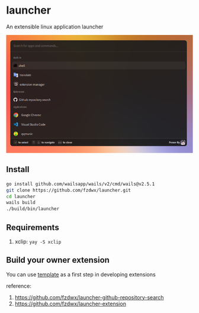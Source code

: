 # launcher

An extensible linux application launcher

![image](.github/img.png)

## Install

```bash
go install github.com/wailsapp/wails/v2/cmd/wails@v2.5.1
git clone https://github.com/fzdwx/launcher.git
cd launcher
wails build
./build/bin/launcher
```

## Requirements

1. xclip: `yay -S xclip`

## Build your owner extension

You can use  [template](https://github.com/fzdwx/launcher-extension-sample) as a first step in developing extensions

reference:

1. https://github.com/fzdwx/launcher-github-repository-search
2. https://github.com/fzdwx/launcher-extension
